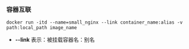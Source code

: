 ### 容器互联
 `docker run -itd --name=small_nginx --link container_name:alias -v path:local_path image_name`
 * **--link** 表示：被挂载容器名：别名
